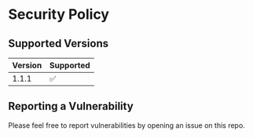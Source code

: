 # Security Policy

## Supported Versions

| Version | Supported          |
| ------- | ------------------ |
| 1.1.1   | :white_check_mark: |

## Reporting a Vulnerability

Please feel free to report vulnerabilities by opening an issue on this repo.
